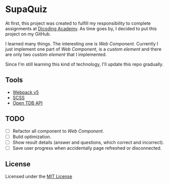 # SupaQuiz

At first, this project was created to fulfill my responsibility
to complete assignments at [Dicoding Academy](https://www.dicoding.com/academies/163). As time goes by, I decided to put this project on my GitHub.

I learned many things. The interesting one is _Web Component_.
Currently I just implement one part of _Web Component_, is a _custom element_
and there are only two _custom element_ that I implemented.

Since I'm still learning this kind of technology, I'll update this repo gradually.

## Tools

- [Webpack v5](https://webpack.js.org/)
- [SCSS](https://sass-lang.com/)
- [Open TDB API](https://opentdb.com/)

## TODO

- [ ] Refactor all component to _Web Component_.
- [ ] Build optimization.
- [ ] Show result details (answer and questions, which correct and incorrect).
- [ ] Save user progress when accidentally page refreshed or disconnected.

## License

Licensed under the [MIT License](LICENSE)
